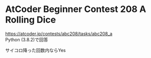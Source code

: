 # AtCoder Beginner Contest 208 A Rolling Dice  
https://atcoder.jp/contests/abc208/tasks/abc208_a  
Python (3.8.2)で回答  

サイコロ降った回数内ならYes
